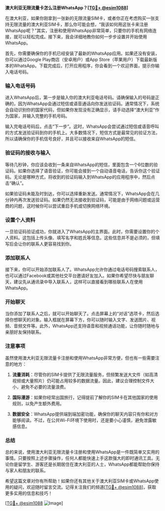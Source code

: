 **澳大利亚无限流量卡怎么注册WhatsApp？[[TG💪+ @esim1088](https://t.me/s/esim1088)]**

在澳大利亚，如果你刚拿到一张新的无限流量SIM卡，或者你正在考虑购买一张支持无限流量的澳大利亚SIM卡，那么你可能会想，“我该如何用这张卡来注册WhatsApp呢？”其实，注册和使用WhatsApp非常简单，只要你的手机有网络连接，就可以轻松完成。接下来，我会详细地教你如何一步步设置并开始使用WhatsApp。

首先，你需要确保你的手机已经安装了最新的WhatsApp应用。如果还没有安装，你可以通过Google Play商店（安卓用户）或App Store（苹果用户）下载最新版本的WhatsApp。下载完成后，打开应用程序，你会看到一个欢迎界面，提示你输入电话号码。

### 输入电话号码

进入WhatsApp后，第一步是输入你的澳大利亚电话号码。请确保输入的号码是正确的，因为WhatsApp会通过短信或语音通话向你发送验证码。通常情况下，系统会自动识别你的国家代码，但如果你发现没有正确显示，请手动选择“澳大利亚”作为国家，并输入完整的手机号码。

输入完电话号码后，点击“下一步”。这时，WhatsApp会尝试通过短信或语音呼叫的方式发送验证码到你的手机上。大多数情况下，短信方式是最常见的验证方法，所以请确保你的手机信号良好，并且可以接收来自WhatsApp的短信。

### 验证码的接收与输入

等待几秒钟，你应该会收到一条来自WhatsApp的短信，里面包含一个6位数的验证码。如果你选择了语音验证，你可能会接到一个自动语音电话，告诉你这个验证码。无论是哪种方式，将收到的验证码输入到WhatsApp的应用程序中，然后点击“确认”。

如果验证码未能及时到达，你可以选择重新发送。通常情况下，WhatsApp会在几分钟内再次发送验证码。如果仍然无法接收到验证码，可能是由于网络问题或运营商的问题，这时候你可以尝试重启手机或切换网络环境。

### 设置个人资料

一旦验证码验证成功，你就进入了WhatsApp的主界面。此时，你需要设置你的个人资料。这包括上传头像、填写名字和姓氏等信息。这些信息并不是必须的，但填写后会让你的联系人更容易找到你。

### 添加联系人

接下来，你可以开始添加联系人了。WhatsApp允许你通过电话号码搜索联系人，也可以通过Facebook或其他社交平台邀请好友加入。如果你希望尽快与朋友聊天，建议先从通讯录中导入联系人，这样可以直接看到哪些联系人在使用WhatsApp。

### 开始聊天

当你添加了联系人之后，就可以开始聊天了。点击屏幕上的“对话”选项卡，然后选择你想聊天的对象。输入框就在屏幕下方，你可以随时输入文字、发送图片、视频、音频文件等。此外，WhatsApp还支持语音和视频通话功能，让你随时随地与亲朋好友保持联系。

### 注意事项

虽然使用澳大利亚无限流量卡注册和使用WhatsApp非常方便，但也有一些需要注意的地方：

1. **流量消耗**：尽管你的SIM卡提供了无限流量服务，但频繁发送大文件（如高清视频或大量照片）仍可能占用较多的数据流量。因此，建议合理控制文件大小，避免不必要的流量浪费。
   
2. **国际漫游**：如果你经常出国旅行，记得提前了解你的SIM卡在其他国家的使用规则，以免产生额外费用。

3. **数据安全**：WhatsApp提供端到端加密功能，确保你的聊天内容只有你和对方能够阅读。不过，在公共Wi-Fi环境下使用时，还是要小心谨慎，避免泄露敏感信息。

### 总结

总的来说，使用澳大利亚无限流量卡注册和使用WhatsApp是一件既简单又实用的事情。只要按照上述步骤操作，任何人都能快速上手这款强大的即时通讯工具。无论你是留学生、游客还是长期居住在澳大利亚的人士，WhatsApp都能帮助你保持与家人和朋友的联系。

希望这篇文章对你有所帮助！如果你还有其他关于澳大利亚SIM卡或WhatsApp使用的疑问，欢迎随时留言交流。记得关注我们的频道[[TG💪+ @esim1088](https://t.me/s/esim1088)]，获取更多实用的信息和技巧！

[[TG💪+ @esim1088](https://t.me/s/esim1088) ![Image](https://i.postimg.cc/4NQfJmqS/Snipaste-2025-05-13-00-14-12.png)]